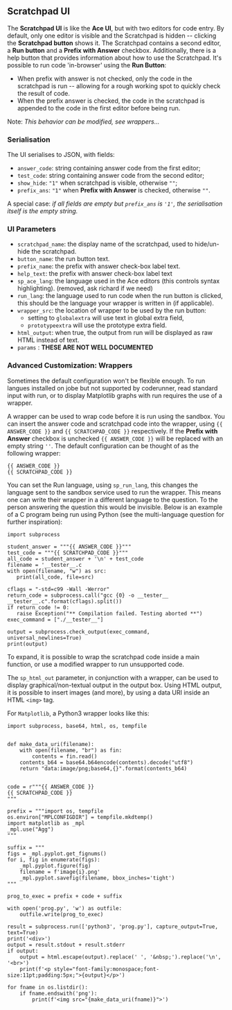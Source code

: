 ## Scratchpad UI
The **Scratchpad UI** is like the **Ace UI**, but with two editors for code entry. By default, only one editor is visible and the Scratchpad is hidden -- clicking the **Scratchpad button** shows it. The Scratchpad contains a second editor, a **Run button** and a **Prefix with Answer** checkbox. Additionally, there is a help button that provides information about how to use the Scratchpad. It's possible to run code 'in-browser' using the **Run Button**:
 - When prefix with answer is not checked, only the code in the scratchpad is run -- allowing for a rough working spot to quickly check the result of code.
 - When the prefix answer is checked, the code in the scratchpad is appended to the code in the first editor before being run.

Note: *This behavior can be modified, see wrappers...*

 ### Serialisation
 The UI serialises to JSON, with fields:
 - `answer_code`: string containing answer code from the first editor;
 - `test_code`: string containing answer code from the second editor;
 - `show_hide`: `"1"` when scratchpad is visible, otherwise `""`;
 - `prefix_ans`: `"1"` when **Prefix with Answer** is checked, otherwise `""`.
 
 A special case: *if all fields are empty but `prefix_ans` is `'1'`, the serialisation itself is the empty string.*
 
### UI Parameters

- `scratchpad_name`: the display name of the scratchpad, used to hide/un-hide the scratchpad.
- `button_name`: the run button text.
- `prefix_name`: the prefix with answer check-box label text.
- `help_text`: the prefix with answer check-box label text
- `sp_ace_lang`: the language used in the Ace editors (this controls syntax highlighting). (removed, ask richard if we need)
- `run_lang`: the language used to run code when the run button is clicked, this should be the language your wrapper is written in (if applicable).
- `wrapper_src`: the location of wrapper to be used by the run button:
    - setting to `globalextra` will use text in global extra field, 
    - `prototypeextra` will use the prototype extra field.
- `html_output`: when true, the output from run will be displayed as raw HTML instead of text.
- `params` : **THESE ARE NOT WELL DOCUMENTED**


### Advanced Customization: Wrappers
Sometimes the default configuration won't be flexible enough. To run langues installed on jobe but not supported by coderunner, read standard input with run, or to display Matplotlib graphs with run requires the use of a wrapper.

A wrapper can be used to wrap code before it is run using the sandbox. You can insert the answer code and scratchpad code into the wrapper, using `{{ ANSWER_CODE }}` and `{{ SCRATCHPAD_CODE }}` respectively. If the **Prefix with Answer** checkbox is unchecked `{{ ANSWER_CODE }}` will be replaced with an empty string `''`.  The default configuration can be thought of as the following wrapper:
```
{{ ANSWER_CODE }}
{{ SCRATCHPAD_CODE }}
```


 You can set the Run language, using `sp_run_lang`, this changes the language sent to the sandbox service used to run the wrapper. This means one can write their wrapper in a different language to the question. To the person answering the question this would be invisible. Below is an example of a C program being run using Python (see the multi-language question for further inspiration):
 ```
 import subprocess
 
student_answer = """{{ ANSWER_CODE }}"""
test_code = """{{ SCRATCHPAD_CODE }}"""
all_code = student_answer + '\n' + test_code
 filename = '__tester__.c
 with open(filename, "w") as src:
    print(all_code, file=src)

cflags = "-std=c99 -Wall -Werror"
return_code = subprocess.call("gcc {0} -o __tester__ __tester__.c".format(cflags).split())
if return_code != 0:
    raise Exception("** Compilation failed. Testing aborted **")
exec_command = ["./__tester__"]
 
 output = subprocess.check_output(exec_command, universal_newlines=True)
print(output)
 ```
To expand, it is possible to wrap the scratchpad code inside a main function, or use a modified wrapper to run unsupported code.

The `sp_html_out` parameter, in conjunction with a wrapper, can be used to display graphical/non-textual output in the output box. Using HTML output, it is possible to insert images (and more), by using a data URI inside an HTML `<img>` tag. 

For `Matplotlib`, a Python3 wrapper looks like this:
```
import subprocess, base64, html, os, tempfile


def make_data_uri(filename):
    with open(filename, "br") as fin:
        contents = fin.read()
    contents_b64 = base64.b64encode(contents).decode("utf8")
    return "data:image/png;base64,{}".format(contents_b64)


code = r"""{{ ANSWER_CODE }}
{{ SCRATCHPAD_CODE }}
"""

prefix = """import os, tempfile
os.environ["MPLCONFIGDIR"] = tempfile.mkdtemp()
import matplotlib as _mpl
_mpl.use("Agg")
"""

suffix = """
figs = _mpl.pyplot.get_fignums()
for i, fig in enumerate(figs):
    _mpl.pyplot.figure(fig)
    filename = f'image{i}.png'
    _mpl.pyplot.savefig(filename, bbox_inches='tight')
"""

prog_to_exec = prefix + code + suffix

with open('prog.py', 'w') as outfile:
    outfile.write(prog_to_exec)

result = subprocess.run(['python3', 'prog.py'], capture_output=True, text=True)
print('<div>')
output = result.stdout + result.stderr
if output:
    output = html.escape(output).replace(' ', '&nbsp;').replace('\n', '<br>')
    print(f'<p style="font-family:monospace;font-size:11pt;padding:5px;">{output}</p>')

for fname in os.listdir():
    if fname.endswith('png'):
        print(f'<img src="{make_data_uri(fname)}">')
```